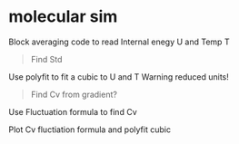 # molecular sim 

Block averaging code to read Internal enegy U and Temp T
> Find Std 

Use polyfit to fit a cubic to U and T Warning reduced units!
> Find Cv from gradient?

Use Fluctuation formula to find Cv

Plot Cv fluctiation formula and polyfit cubic 
